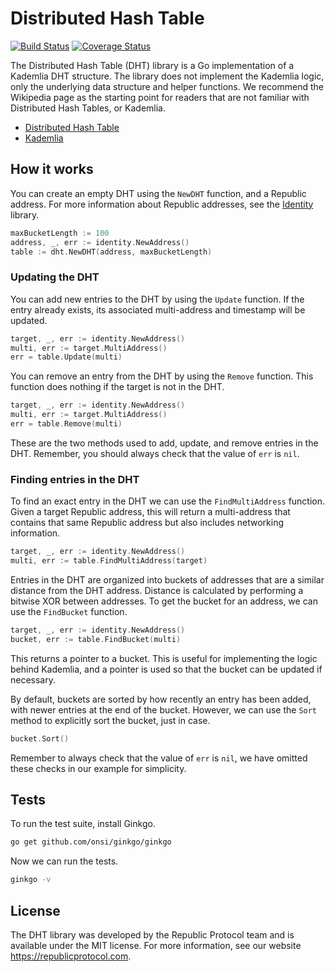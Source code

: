 # Distributed Hash Table

[![Build Status](https://travis-ci.org/republicprotocol/go-dht.svg?branch=master)](https://travis-ci.org/republicprotocol/go-dht)
[![Coverage Status](https://coveralls.io/repos/github/republicprotocol/go-dht/badge.svg?branch=master)](https://coveralls.io/github/republicprotocol/go-dht?branch=master)

The Distributed Hash Table (DHT) library is a Go implementation of a Kademlia DHT structure. The library does not implement the Kademlia logic, only the underlying data structure and helper functions. We recommend the Wikipedia page as the starting point for readers that are not familiar with Distributed Hash Tables, or Kademlia.

* [Distributed Hash Table](https://en.wikipedia.org/wiki/Distributed_hash_table)
* [Kademlia](https://en.wikipedia.org/wiki/Kademlia)

## How it works

You can create an empty DHT using the `NewDHT` function, and a Republic address. For more information about Republic addresses, see the [Identity](https://github.com/republicprotocol/go-identity) library.

```go
maxBucketLength := 100
address, _, err := identity.NewAddress()
table := dht.NewDHT(address, maxBucketLength)
```

### Updating the DHT

You can add new entries to the DHT by using the `Update` function. If the entry already exists, its associated multi-address and timestamp will be updated.

```go
target, _, err := identity.NewAddress()
multi, err := target.MultiAddress()
err = table.Update(multi)
```

You can remove an entry from the DHT by using the `Remove` function. This function does nothing if the target is not in the DHT.

```go
target, _, err := identity.NewAddress()
multi, err := target.MultiAddress()
err = table.Remove(multi)
```

These are the two methods used to add, update, and remove entries in the DHT. Remember, you should always check that the value of `err` is `nil`.

### Finding entries in the DHT

To find an exact entry in the DHT we can use the `FindMultiAddress` function. Given a target Republic address, this will return a multi-address that contains that same Republic address but also includes networking information.

```go
target, _, err := identity.NewAddress()
multi, err := table.FindMultiAddress(target)
```

Entries in the DHT are organized into buckets of addresses that are a similar distance from the DHT address. Distance is calculated by performing a bitwise XOR between addresses. To get the bucket for an address, we can use the `FindBucket` function.

```go
target, _, err := identity.NewAddress()
bucket, err := table.FindBucket(multi)
```

This returns a pointer to a bucket. This is useful for implementing the logic behind Kademlia, and a pointer is used so that the bucket can be updated if necessary.

By default, buckets are sorted by how recently an entry has been added, with newer entries at the end of the bucket. However, we can use the `Sort` method to explicitly sort the bucket, just in case.

```go
bucket.Sort()
```

Remember to always check that the value of `err` is `nil`, we have omitted these checks in our example for simplicity.

## Tests

To run the test suite, install Ginkgo.

```sh
go get github.com/onsi/ginkgo/ginkgo
```

Now we can run the tests.

```sh
ginkgo -v
```

## License

The DHT library was developed by the Republic Protocol team and is available under the MIT license. For more information, see our website https://republicprotocol.com.